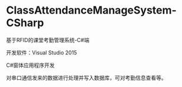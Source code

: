 # ClassAttendanceManageSystem-CSharp

基于RFID的课堂考勤管理系统-C#端

开发软件：Visual Studio 2015

C#窗体应用程序开发

对串口通信发来的数据进行处理并写入数据库，可对考勤信息查看等。



